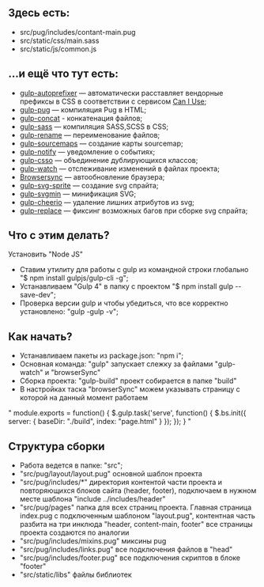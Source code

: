 ## Здесь есть:
* src/pug/includes/contant-main.pug
* src/static/css/main.sass
* src/static/js/common.js


## ...и ещё что тут есть:
* [gulp-autoprefixer](https://www.npmjs.com/package/gulp-autoprefixer) — автоматически расставляет вендорные префиксы в CSS в соответствии с сервисом [Can I Use](https://caniuse.com/);
* [gulp-pug](https://www.npmjs.com/package/gulp-pug) — компиляция Pug в HTML;
* [gulp-concat](https://www.npmjs.com/package/gulp-concat) - конкатенация файлов;
* [gulp-sass](https://www.npmjs.com/package/gulp-sass) — компиляция SASS,SCSS в CSS;
* [gulp-rename](https://www.npmjs.com/package/gulp-rename) — переименование файлов;
* [gulp-sourcemaps](https://www.npmjs.com/package/gulp-sourcemaps) — создание карты sourcemap;
* [gulp-notify](https://www.npmjs.com/package/gulp-notify) — уведомление о событиях;
* [gulp-csso](https://www.npmjs.com/package/gulp-csso) — объединение дублирующихся классов;
* [gulp-watch](https://www.npmjs.com/package/gulp-watch) — отслеживание изменений в файлах проекта;
* [Browsersync](https://browsersync.io/docs/gulp) — автообновление браузера;
* [gulp-svg-sprite](https://www.npmjs.com/package/gulp-svg-sprite) — создание svg спрайта;
* [gulp-svgmin](https://www.npmjs.com/package/gulp-svgmin) — минификация SVG;
* [gulp-cheerio](https://www.npmjs.com/package/gulp-cheerio) — удаление лишних атрибутов из svg;
* [gulp-replace](https://www.npmjs.com/package/gulp-replace) — фиксинг возможных багов при сборке svg спрайта;


## Что с этим делать?

Установить "Node JS"

* Ставим утилиту для работы с gulp из командной строки глобально "$ npm install gulpjs/gulp-cli -g";
* Устанавливаем "Gulp 4" в папку с проектом "$ npm install gulp --save-dev";
* Проверка версии gulp и чтобы убедиться, что все корректно установлено: "gulp -gulp -v";

## Как начать? 

* Устанавливаем пакеты из package.json: "npm i";
* Основная команда: "gulp" запускает слежку за файлами "gulp-watch" и "browserSync"
* Сборка проекта: "gulp-build" проект собирается в папке "build"
* В настройках таска "browserSync" можем указывать страницу с которой на данный момент работаем

"
module.exports = function() {
    $.gulp.task('serve', function() {
        $.bs.init({
            server: {
                baseDir: "./build",
                index: "page.html"
            }
        });
    });
}
"

## Структура сборки
* Работа ведется в папке: "src";
*  "src/pug/layout/layout.pug" основной шаблон проекта
*  "src/pug/includes/*" директория контентой части проекта и повторяющихся блоков сайта (header, footer), подключаем в нужном месте шаблона "include ../includes/header"
*  "src/pug/pages" папка для всех страниц проекта. Главная страница index.pug с подключенным шаблоном "layout.pug", контентная часть разбита на три инклюда "header, content-main, footer" все страницы проекта создаются по аналогии
*  "src/pug/includes/mixins.pug" миксины pug
*  "src/pug/includes/links.pug" все подключения файлов в "head"
*  "src/pug/includes/footer.pug" все подключения скриптов в блоке "footer"
*  "src/static/libs" файлы библиотек